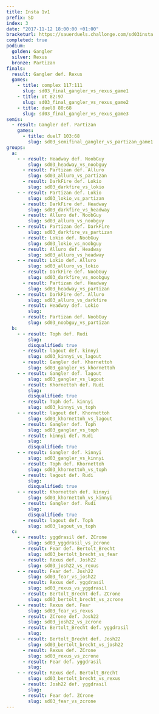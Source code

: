 ```yaml
---
title: Insta 1v1
prefix: SD
index: 3
date: "2017-11-12 18:00:00 +01:00"
bracketurl: https://sauerduels.challonge.com/sd03insta
completed: true
podium:
  golden: Gangler
  silver: Rexus
  bronze: Partizan
finals:
  result: Gangler def. Rexus
  games:
    - title: complex 117:111
      slug: sd03_final_gangler_vs_rexus_game1
    - title: ot 82:97
      slug: sd03_final_gangler_vs_rexus_game2
    - title: duel8 80:68
      slug: sd03_final_gangler_vs_rexus_game3
semis:
  - result: Gangler def. Partizan
    games:
      - title: duel7 103:68
        slug: sd03_semifinal_gangler_vs_partizan_game1
groups:
  a:
    - - result: Headway def. NoobGuy
        slug: sd03_headway_vs_noobguy
      - result: Partizan def. Alluro
        slug: sd03_alluro_vs_partizan
      - result: DarkFire def. Lokio
        slug: sd03_darkfire_vs_lokio
    - - result: Partizan def. Lokio
        slug: sd03_lokio_vs_partizan
      - result: DarkFire def. Headway
        slug: sd03_darkfire_vs_headway
      - result: Alluro def. NoobGuy
        slug: sd03_alluro_vs_noobguy
    - - result: Partizan def. DarkFire
        slug: sd03_darkfire_vs_partizan
      - result: Lokio def. NoobGuy
        slug: sd03_lokio_vs_noobguy
      - result: Alluro def. Headway
        slug: sd03_alluro_vs_headway
    - - result: Lokio def. Alluro
        slug: sd03_alluro_vs_lokio
      - result: DarkFire def. NoobGuy
        slug: sd03_darkfire_vs_noobguy
      - result: Partizan def. Headway
        slug: sd03_headway_vs_partizan
    - - result: DarkFire def. Alluro
        slug: sd03_alluro_vs_darkfire
      - result: Headway def. Lokio
        slug:
      - result: Partizan def. NoobGuy
        slug: sd03_noobguy_vs_partizan
  b:
    - - result: Toph def. Rudi
        slug:
        disqualified: true
      - result: lagout def. kinnyi
        slug: sd03_kinnyi_vs_lagout
      - result: Gangler def. Khornettoh
        slug: sd03_gangler_vs_khornettoh
    - - result: Gangler def. lagout
        slug: sd03_gangler_vs_lagout
      - result: Khornettoh def. Rudi
        slug:
        disqualified: true
      - result: Toph def. kinnyi
        slug: sd03_kinnyi_vs_toph
    - - result: lagout def. Khornettoh
        slug: sd03_khornettoh_vs_lagout
      - result: Gangler def. Toph
        slug: sd03_gangler_vs_toph
      - result: kinnyi def. Rudi
        slug:
        disqualified: true
    - - result: Gangler def. kinnyi
        slug: sd03_gangler_vs_kinnyi
      - result: Toph def. Khornettoh
        slug: sd03_khornettoh_vs_toph
      - result: lagout def. Rudi
        slug:
        disqualified: true
    - - result: Khornettoh def. kinnyi
        slug: sd03_khornettoh_vs_kinnyi
      - result: Gangler def. Rudi
        slug:
        disqualified: true
      - result: lagout def. Toph
        slug: sd03_lagout_vs_toph
  c:
    - - result: yggdrasil def. ZCrone
        slug: sd03_yggdrasil_vs_zcrone
      - result: Fear def. Bertolt_Brecht
        slug: sd03_bertolt_brecht_vs_fear
      - result: Rexus def. Josh22
        slug: sd03_josh22_vs_rexus
    - - result: Fear def. Josh22
        slug: sd03_fear_vs_josh22
      - result: Rexus def. yggdrasil
        slug: sd03_rexus_vs_yggdrasil
      - result: Bertolt_Brecht def. ZCrone
        slug: sd03_bertolt_brecht_vs_zcrone
    - - result: Rexus def. Fear
        slug: sd03_fear_vs_rexus
      - result: ZCrone def. Josh22
        slug: sd03_josh22_vs_zcrone
      - result: Bertolt_Brecht def. yggdrasil
        slug:
    - - result: Bertolt_Brecht def. Josh22
        slug: sd03_bertolt_brecht_vs_josh22
      - result: Rexus def. ZCrone
        slug: sd03_rexus_vs_zcrone
      - result: Fear def. yggdrasil
        slug:
    - - result: Rexus def. Bertolt_Brecht
        slug: sd03_bertolt_brecht_vs_rexus
      - result: Josh22 def. yggdrasil
        slug:
      - result: Fear def. ZCrone
        slug: sd03_fear_vs_zcrone
---
```

